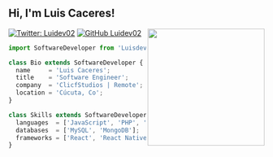 <h2> Hi, I'm Luis Caceres!</h2>
<img align='right' src="https://media.giphy.com/media/scZPhLqaVOM1qG4lT9/giphy.gif" width="230">
 
</em></p>

[![Twitter: Luidev02](https://img.shields.io/twitter/follow/Luidev02?style=social)](https://twitter.com/Luidev02)
[![GitHub Luidev02](https://img.shields.io/github/followers/Luidev02?label=follow&style=social)](https://github.com/Luidev02)


```js
import SoftwareDeveloper from 'Luisdev02';

class Bio extends SoftwareDeveloper {
  name     = 'Luis Caceres';
  title    = 'Software Engineer';
  company  = 'ClicfStudios | Remote';
  location = 'Cúcuta, Co';
}

class Skills extends SoftwareDeveloper {
  languages  = ['JavaScript', 'PHP', 'Java'];
  databases  = ['MySQL', 'MongoDB'];
  frameworks = ['React', 'React Native'];
}
```
